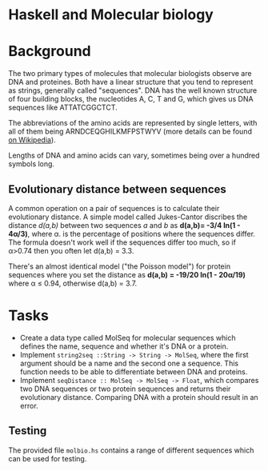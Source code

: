 Haskell and Molecular biology
=============================

# Background

The two primary types of molecules that molecular biologists observe are DNA
and proteines. Both have a linear structure that you tend to represent as
strings, generally called "sequences". DNA has the well known structure of four
building blocks, the nucleotides A, C, T and G, which gives us DNA sequences
like ATTATCGGCTCT.

The abbreviations of the amino acids are represented by single letters, with
all of them being ARNDCEQGHILKMFPSTWYV (more details can be found [on
Wikipedia][1]).

  [1]: http://en.wikipedia.org/wiki/Amino_acid#Table_of_standard_amino_acid_abbreviations_and_properties

Lengths of DNA and amino acids can vary, sometimes being over a hundred symbols
long.

## Evolutionary distance between sequences

A common operation on a pair of sequences is to calculate their evolutionary
distance. A simple model called Jukes-Cantor discribes the distance _d(a,b)_
between two sequences _a_ and _b_ as __d(a,b)= -3/4 ln(1 - 4α/3)__, where α. is
the percentage of positions where the sequences differ.  
The formula doesn't work well if the sequences differ too much, so if α>0.74
then you often let d(a,b) = 3.3.

There's an almost identical model ("the Poisson model") for protein sequences
where you set the distance as __d(a,b) = -19/20 ln(1 - 20α/19)__ where
α ≤ 0.94, otherwise d(a,b) = 3.7.

# Tasks

* Create a data type called MolSeq for molecular sequences which defines the
  name, sequence and whether it's DNA or a protein.
* Implement ```string2seq ::String -> String -> MolSeq```, where the first
  argument should be a name and the second one a sequence. This function needs
  to be able to differentiate between DNA and proteins.
* Implement ```seqDistance :: MolSeq -> MolSeq -> Float```, which compares two
  DNA sequences or two protein sequences and returns their evolutionary
  distance. Comparing DNA with a protein should result in an error.

## Testing

The provided file ```molbio.hs``` contains a range of different sequences which
can be used for testing.
